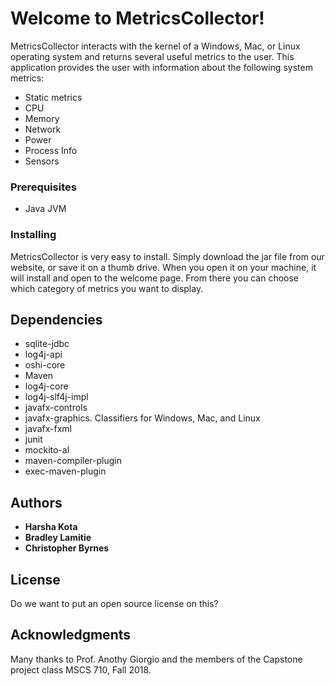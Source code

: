 # Welcome to MetricsCollector!

MetricsCollector interacts with the kernel of a Windows, Mac, or Linux operating system and returns several useful metrics to the user.  This application provides the user with information about the following system metrics:

* Static metrics
* CPU
* Memory
* Network
* Power
* Process Info
* Sensors

### Prerequisites
* Java JVM

### Installing

MetricsCollector is very easy to install. Simply download the jar file from our website, or save it on a thumb drive.
When you open it on your machine, it will install and open to the welcome page. From there you can choose which category of metrics you want to display.

## Dependencies

* sqlite-jdbc
* log4j-api
* oshi-core
* Maven
* log4j-core
* log4j-slf4j-impl
* javafx-controls
* javafx-graphics. Classifiers for Windows, Mac, and Linux
* javafx-fxml
* junit
* mockito-al
* maven-compiler-plugin
* exec-maven-plugin

## Authors

* **Harsha Kota**
* **Bradley Lamitie**
* **Christopher Byrnes**

## License

Do we want to put an open source license on this?

## Acknowledgments

Many thanks to Prof. Anothy Giorgio and the members of the Capstone project class MSCS 710, Fall 2018.

